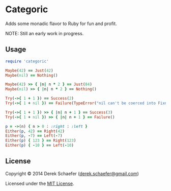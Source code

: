 # Categoric

Adds some monadic flavor to Ruby for fun and profit.

NOTE: Still an early work in progress.

## Usage

```ruby
require 'categoric'

Maybe(42) == Just(42)
Maybe(nil) == Nothing()

Maybe(42) >> { |n| n * 2 } == Just(84)
Maybe(nil) >> { |n| n * 2 } == Nothing()

Try(->{ 1 + 1 }) == Success(2)
Try(->{ 1 + nil }) == Failure(TypeError("nil can't be coerced into Fixnum"))

Try(->{ 1 + 1 }) >> { |n| n + 1 } == Success(3)
Try(->{ 1 + nil }) >> { |n| n + 1 } == Failure()

p = ->(n) { n > 0 : :right : :left }
Either(p, 42) == Right(42)
Either(p, -7) == Left(-7)
Either(p) { 123 } == Right(123)
Either(p) { -10 } == Left(-10)
```

## License

Copyright &copy; 2014 Derek Schaefer (<derek.schaefer@gmail.com>)

Licensed under the [MIT License](http://opensource.org/licenses/MIT).
